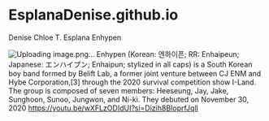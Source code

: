 # EsplanaDenise.github.io
Denise Chloe T. Esplana
Enhypen

![Uploading image.png…]()
Enhypen (Korean: 엔하이픈; RR: Enhaipeun; Japanese: エンハイプン; Enhaipun; stylized in all caps) is a South Korean boy band formed by Belift Lab, a former joint venture between CJ ENM and Hybe Corporation,[3] through the 2020 survival competition show I-Land. The group is composed of seven members: Heeseung, Jay, Jake, Sunghoon, Sunoo, Jungwon, and Ni-ki. They debuted on November 30, 2020
https://youtu.be/wXFLzODIdUI?si=Dizih8BIoprfJqll
